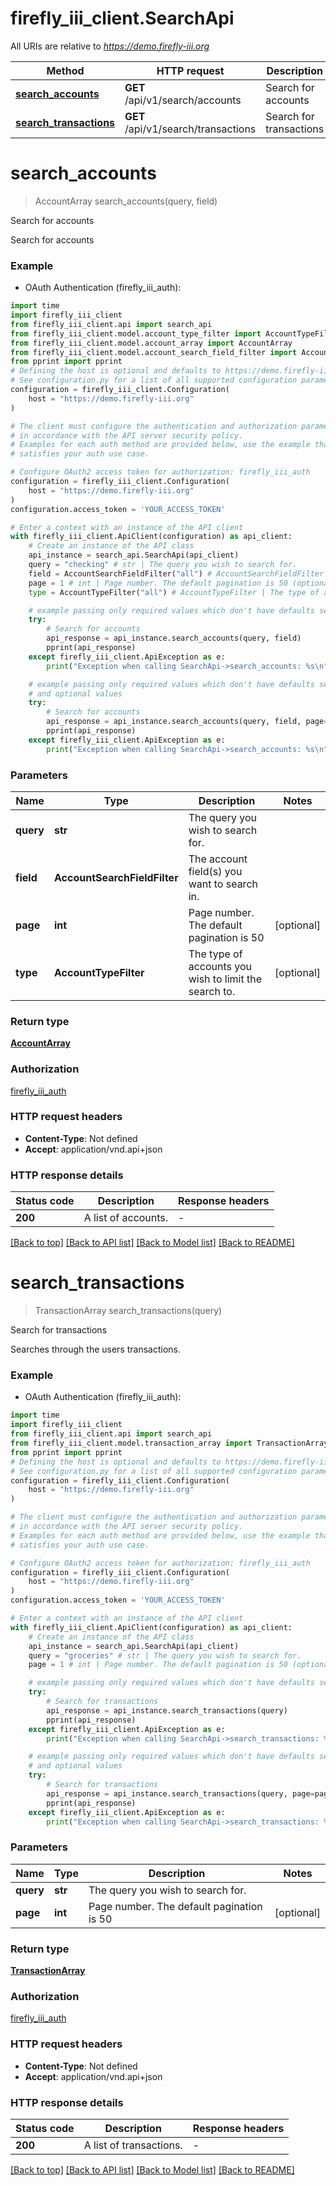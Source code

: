 # firefly_iii_client.SearchApi

All URIs are relative to *https://demo.firefly-iii.org*

Method | HTTP request | Description
------------- | ------------- | -------------
[**search_accounts**](SearchApi.md#search_accounts) | **GET** /api/v1/search/accounts | Search for accounts
[**search_transactions**](SearchApi.md#search_transactions) | **GET** /api/v1/search/transactions | Search for transactions


# **search_accounts**
> AccountArray search_accounts(query, field)

Search for accounts

Search for accounts

### Example

* OAuth Authentication (firefly_iii_auth):
```python
import time
import firefly_iii_client
from firefly_iii_client.api import search_api
from firefly_iii_client.model.account_type_filter import AccountTypeFilter
from firefly_iii_client.model.account_array import AccountArray
from firefly_iii_client.model.account_search_field_filter import AccountSearchFieldFilter
from pprint import pprint
# Defining the host is optional and defaults to https://demo.firefly-iii.org
# See configuration.py for a list of all supported configuration parameters.
configuration = firefly_iii_client.Configuration(
    host = "https://demo.firefly-iii.org"
)

# The client must configure the authentication and authorization parameters
# in accordance with the API server security policy.
# Examples for each auth method are provided below, use the example that
# satisfies your auth use case.

# Configure OAuth2 access token for authorization: firefly_iii_auth
configuration = firefly_iii_client.Configuration(
    host = "https://demo.firefly-iii.org"
)
configuration.access_token = 'YOUR_ACCESS_TOKEN'

# Enter a context with an instance of the API client
with firefly_iii_client.ApiClient(configuration) as api_client:
    # Create an instance of the API class
    api_instance = search_api.SearchApi(api_client)
    query = "checking" # str | The query you wish to search for.
    field = AccountSearchFieldFilter("all") # AccountSearchFieldFilter | The account field(s) you want to search in.
    page = 1 # int | Page number. The default pagination is 50 (optional)
    type = AccountTypeFilter("all") # AccountTypeFilter | The type of accounts you wish to limit the search to. (optional)

    # example passing only required values which don't have defaults set
    try:
        # Search for accounts
        api_response = api_instance.search_accounts(query, field)
        pprint(api_response)
    except firefly_iii_client.ApiException as e:
        print("Exception when calling SearchApi->search_accounts: %s\n" % e)

    # example passing only required values which don't have defaults set
    # and optional values
    try:
        # Search for accounts
        api_response = api_instance.search_accounts(query, field, page=page, type=type)
        pprint(api_response)
    except firefly_iii_client.ApiException as e:
        print("Exception when calling SearchApi->search_accounts: %s\n" % e)
```


### Parameters

Name | Type | Description  | Notes
------------- | ------------- | ------------- | -------------
 **query** | **str**| The query you wish to search for. |
 **field** | **AccountSearchFieldFilter**| The account field(s) you want to search in. |
 **page** | **int**| Page number. The default pagination is 50 | [optional]
 **type** | **AccountTypeFilter**| The type of accounts you wish to limit the search to. | [optional]

### Return type

[**AccountArray**](AccountArray.md)

### Authorization

[firefly_iii_auth](../README.md#firefly_iii_auth)

### HTTP request headers

 - **Content-Type**: Not defined
 - **Accept**: application/vnd.api+json


### HTTP response details
| Status code | Description | Response headers |
|-------------|-------------|------------------|
**200** | A list of accounts. |  -  |

[[Back to top]](#) [[Back to API list]](../README.md#documentation-for-api-endpoints) [[Back to Model list]](../README.md#documentation-for-models) [[Back to README]](../README.md)

# **search_transactions**
> TransactionArray search_transactions(query)

Search for transactions

Searches through the users transactions.

### Example

* OAuth Authentication (firefly_iii_auth):
```python
import time
import firefly_iii_client
from firefly_iii_client.api import search_api
from firefly_iii_client.model.transaction_array import TransactionArray
from pprint import pprint
# Defining the host is optional and defaults to https://demo.firefly-iii.org
# See configuration.py for a list of all supported configuration parameters.
configuration = firefly_iii_client.Configuration(
    host = "https://demo.firefly-iii.org"
)

# The client must configure the authentication and authorization parameters
# in accordance with the API server security policy.
# Examples for each auth method are provided below, use the example that
# satisfies your auth use case.

# Configure OAuth2 access token for authorization: firefly_iii_auth
configuration = firefly_iii_client.Configuration(
    host = "https://demo.firefly-iii.org"
)
configuration.access_token = 'YOUR_ACCESS_TOKEN'

# Enter a context with an instance of the API client
with firefly_iii_client.ApiClient(configuration) as api_client:
    # Create an instance of the API class
    api_instance = search_api.SearchApi(api_client)
    query = "groceries" # str | The query you wish to search for.
    page = 1 # int | Page number. The default pagination is 50 (optional)

    # example passing only required values which don't have defaults set
    try:
        # Search for transactions
        api_response = api_instance.search_transactions(query)
        pprint(api_response)
    except firefly_iii_client.ApiException as e:
        print("Exception when calling SearchApi->search_transactions: %s\n" % e)

    # example passing only required values which don't have defaults set
    # and optional values
    try:
        # Search for transactions
        api_response = api_instance.search_transactions(query, page=page)
        pprint(api_response)
    except firefly_iii_client.ApiException as e:
        print("Exception when calling SearchApi->search_transactions: %s\n" % e)
```


### Parameters

Name | Type | Description  | Notes
------------- | ------------- | ------------- | -------------
 **query** | **str**| The query you wish to search for. |
 **page** | **int**| Page number. The default pagination is 50 | [optional]

### Return type

[**TransactionArray**](TransactionArray.md)

### Authorization

[firefly_iii_auth](../README.md#firefly_iii_auth)

### HTTP request headers

 - **Content-Type**: Not defined
 - **Accept**: application/vnd.api+json


### HTTP response details
| Status code | Description | Response headers |
|-------------|-------------|------------------|
**200** | A list of transactions. |  -  |

[[Back to top]](#) [[Back to API list]](../README.md#documentation-for-api-endpoints) [[Back to Model list]](../README.md#documentation-for-models) [[Back to README]](../README.md)

